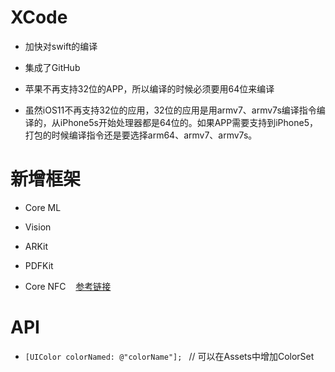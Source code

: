 
# XCode

* 加快对swift的编译

* 集成了GitHub

* 苹果不再支持32位的APP，所以编译的时候必须要用64位来编译

* 虽然iOS11不再支持32位的应用，32位的应用是用armv7、armv7s编译指令编译的，从iPhone5s开始处理器都是64位的。如果APP需要支持到iPhone5，打包的时候编译指令还是要选择arm64、armv7、armv7s。


# 新增框架

* Core ML

* Vision

* ARKit

* PDFKit

* Core NFC    [参考链接]( https://github.com/hansemannn/iOS11-NFC-Example)

# API

* ```[UIColor colorNamed: @"colorName"]; ```      // 可以在Assets中增加ColorSet

